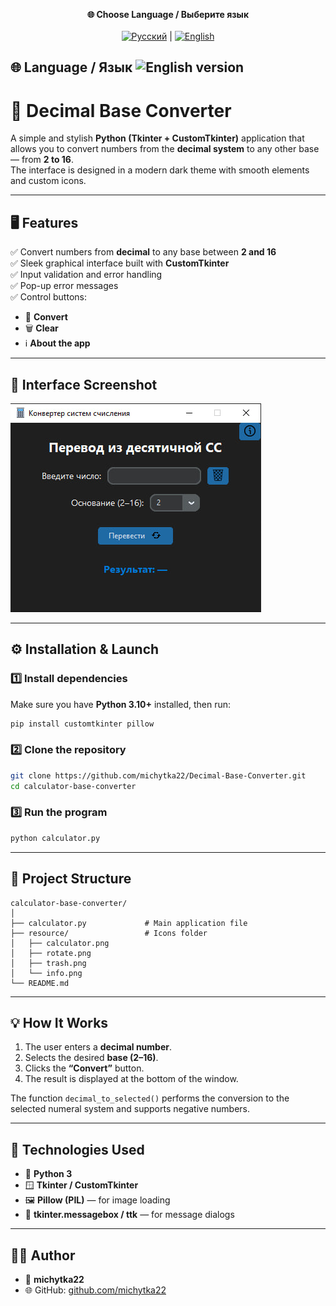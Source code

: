 <p align="center">
  <b>🌐 Choose Language / Выберите язык</b><br><br>
  <a href="README_RU.md"><img src="https://flagcdn.com/w40/ru.png" alt="Русский" /></a> |
  <a href="README_EN.md"><img src="https://flagcdn.com/w40/us.png" alt="English" /></a>
</p>

🌐 Language / Язык
![English version](https://flagcdn.com/w20/us.png)
---


# 🔢 Decimal Base Converter

A simple and stylish **Python (Tkinter + CustomTkinter)** application that allows you to convert numbers from the **decimal system** to any other base — from **2 to 16**.  
The interface is designed in a modern dark theme with smooth elements and custom icons.

---

## 🖥️ Features

✅ Convert numbers from **decimal** to any base between **2 and 16**  
✅ Sleek graphical interface built with **CustomTkinter**  
✅ Input validation and error handling  
✅ Pop-up error messages  
✅ Control buttons:
- 🔁 **Convert**
- 🗑 **Clear**
- ℹ **About the app**

---

## 📸 Interface Screenshot

![Program Interface](resource/screenshot.png)

---

## ⚙️ Installation & Launch

### 1️⃣ Install dependencies

Make sure you have **Python 3.10+** installed, then run:

```bash
pip install customtkinter pillow
````

### 2️⃣ Clone the repository

```bash
git clone https://github.com/michytka22/Decimal-Base-Converter.git
cd calculator-base-converter
```

### 3️⃣ Run the program

```bash
python calculator.py
```

---

## 📁 Project Structure

```
calculator-base-converter/
│
├── calculator.py             # Main application file
├── resource/                 # Icons folder
│   ├── calculator.png
│   ├── rotate.png
│   ├── trash.png
│   └── info.png
└── README.md
```

---

## 💡 How It Works

1. The user enters a **decimal number**.
2. Selects the desired **base (2–16)**.
3. Clicks the **“Convert”** button.
4. The result is displayed at the bottom of the window.

The function `decimal_to_selected()` performs the conversion to the selected numeral system and supports negative numbers.

---

## 🧩 Technologies Used

* 🐍 **Python 3**
* 🪟 **Tkinter / CustomTkinter**
* 🖼 **Pillow (PIL)** — for image loading
* 💬 **tkinter.messagebox / ttk** — for message dialogs

---

## 👨‍💻 Author

* 👤 **michytka22**
* 🌐 GitHub: [github.com/michytka22](https://github.com/michytka22)
